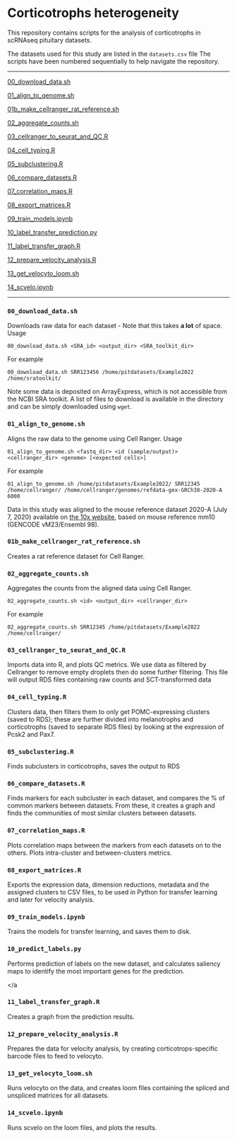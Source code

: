 # Corticotrophs heterogeneity

This repository contains scripts for the analysis of corticotrophs in scRNAseq pituitary datasets.

The datasets used for this study are listed in the `datasets.csv` file
The scripts have been numbered sequentially to help navigate the repository.

---

[00_download_data.sh](#00downloaddata)

[01_align_to_genome.sh](#01aligntogenome)

[01b_make_cellranger_rat_reference.sh](#01bmakecellrangerratreference)

[02_aggregate_counts.sh](#02aggregatecounts)

[03_cellranger_to_seurat_and_QC.R](#03cellrangertoseuratandqc)

[04_cell_typing.R](#04celltyping)

[05_subclustering.R](#05subclustering)

[06_compare_datasets.R](#06comparedatasets)

[07_correlation_maps.R](#07correlationmaps)

[08_export_matrices.R](#08exportmatrices)

[09_train_models.ipynb](#09trainmodels)

[10_label_transfer_prediction.py](#10labeltransfer)

[11_label_transfer_graph.R](#11labeltransfergraph)

[12_prepare_velocity_analysis.R](#11preparevelo)

[13_get_velocyto_loom.sh](#13getloom)

[14_scvelo.ipynb](#14scvelo)

---------------

<a name="00downloaddata"></a>

### `00_download_data.sh`

Downloads raw data for each dataset - Note that this takes **a lot** of space.
Usage

    00_download_data.sh <SRA_id> <output_dir> <SRA_toolkit_dir>

For example

    00_download_data.sh SRR123456 /home/pitdatasets/Example2022 /home/sratoolkit/

Note some data is deposited on ArrayExpress, which is not accessible from the NCBI SRA toolkit. A list of files to download is available in the directory and can be simply downloaded using `wget`.

<a name="01aligntogenome"></a>

### `01_align_to_genome.sh`

Aligns the raw data to the genome using Cell Ranger.
Usage

    01_align_to_genome.sh <fastq_dir> <id (sample/output)> <cellranger_dir> <genome> [<expected cells>]

For example

    01_align_to_genome.sh /home/pitdatasets/Example2022/ SRR12345 /home/cellranger/ /home/cellranger/genomes/refdata-gex-GRCh38-2020-A 6000

Data in this study was aligned to the mouse reference dataset 2020-A (July 7, 2020) available on [the 10x website](https://support.10xgenomics.com/single-cell-gene-expression/software/downloads/latest), based on mouse reference mm10 (GENCODE vM23/Ensembl 98).

<a name="01bmakecellrangerratreference"></a>

### `01b_make_cellranger_rat_reference.sh`

Creates a rat reference dataset for Cell Ranger.

<a name="02aggregatecounts"></a>

### `02_aggregate_counts.sh`

Aggregates the counts from the aligned data using Cell Ranger.

    02_aggregate_counts.sh <id> <output_dir> <cellranger_dir>

For example

    02_aggregate_counts.sh SRR12345 /home/pitdatasets/Example2022 /home/cellranger/

<a name="03cellrangertoseurat"></a>

### `03_cellranger_to_seurat_and_QC.R`

Imports data into R, and plots QC metrics. We use data as filtered by Cellranger to remove empty droplets then do some further filtering. This file will output RDS files containing raw counts and SCT-transformed data

<a name="04celltyping"></a>

### `04_cell_typing.R`

Clusters data, then filters them to only get POMC-expressing clusters (saved to RDS); these are further divided into melanotrophs and corticotrophs (saved to separate RDS files) by looking at the expression of Pcsk2 and Pax7.

<a name="05subclustering"></a>

### `05_subclustering.R`

Finds subclusters in corticotrophs, saves the output to RDS

<a name="06compare"></a>

### `06_compare_datasets.R`
Finds markers for each subcluster in each dataset, and compares the % of common markers between datasets. From these, it creates a graph and finds the communities of most similar clusters between datasets.

<a name="07correlationmaps"></a>

### `07_correlation_maps.R`

Plots correlation maps between the markers from each datasets on to the others. Plots intra-cluster and between-clusters metrics.

<a name="08exportmatrices"></a>
### `08_export_matrices.R`

Exports the expression data, dimension reductions, metadata and the assigned clusters to CSV files, to be used in Python for transfer learning and later for velocity analysis.

<a name="09trainmodels"></a>

### `09_train_models.ipynb`

Trains the models for transfer learning, and saves them to disk.

<a name="10labeltransfer"></a>

### `10_predict_labels.py`

Performs prediction of labels on the new dataset, and calculates saliency maps to identify the most important genes for the prediction.

<a name="11labeltransfergraph"></a
### `11_label_transfer_graph.R`

Creates a graph from the prediction results.

<a name="12preparevelo"></a>

### `12_prepare_velocity_analysis.R`

Prepares the data for velocity analysis, by creating corticotrops-specific barcode files to feed to velocyto.

<a name="13getloom"></a>

### `13_get_velocyto_loom.sh`

Runs velocyto on the data, and creates loom files containing the spliced and unspliced matrices for all datasets.

<a name="14scvelo"></a>

### `14_scvelo.ipynb`

Runs scvelo on the loom files, and plots the results.
